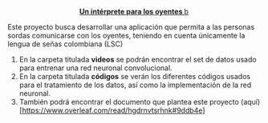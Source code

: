 <p align='center'><u><b> Un intérprete para los oyentes </b>b</u></p>

Este proyecto busca desarrollar una aplicación que permita a las personas sordas comunicarse con los oyentes, teniendo en cuenta únicamente la lengua de señas colombiana (LSC)

1. En la carpeta titulada **videos** se podrán encontrar el set de datos usado para entrenar una red neuronal convolucional.
2. En la carpeta titulada **códigos** se verán los diferentes códigos usados para el tratamiento de los datos, así como la implementación de la red neuronal.
3. También podrá encontrar el documento que plantea este proyecto (aquí)[https://www.overleaf.com/read/hgdrnvtsrhnk#9ddb4e]
